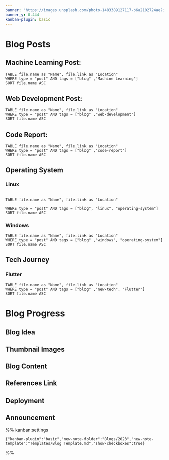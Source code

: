 ```yaml
---
banner: "https://images.unsplash.com/photo-1483389127117-b6a2102724ae?ixlib=rb-4.0.3&ixid=M3wxMjA3fDB8MHxwaG90by1wYWdlfHx8fGVufDB8fHx8fA%3D%3D&auto=format&fit=crop&w=1074&q=80"
banner_y: 0.444
kanban-plugin: basic
---
```



# Blog Posts

## Machine Learning Post:

```dataview
TABLE file.name as "Name", file.link as "Location"
WHERE type = "post" AND tags = ["blog" ,"Machine Learning"]
SORT file.name ASC
```

## Web Development Post: 

```dataview
TABLE file.name as "Name", file.link as "Location"
WHERE type = "post" AND tags = ["blog" ,"web-development"]
SORT file.name ASC

```

## Code Report: 
```dataview
TABLE file.name as "Name", file.link as "Location"
WHERE type = "post" AND tags = ["blog" ,"code-report"]
SORT file.name ASC

```



## Operating System 

### Linux

```dataview

TABLE file.name as "Name", file.link as "Location"

WHERE type = "post" AND tags = ["blog", "linux", "operating-system"] 
SORT file.name ASC

```

### Windows 
```dataview
TABLE file.name as "Name", file.link as "Location"
WHERE type = "post" AND tags = ["blog" ,"windows", "operating-system"] 
SORT file.name ASC

```



## Tech Journey

### Flutter
```dataview
TABLE file.name as "Name", file.link as "Location"
WHERE type = "post" AND tags = ["blog" ,"new-tech", "Flutter"] 
SORT file.name ASC

```



# Blog Progress


## Blog Idea



## Thumbnail Images



## Blog Content



## References Link



## Deployment



## Announcement





%% kanban:settings
```
{"kanban-plugin":"basic","new-note-folder":"Blogs/2023","new-note-template":"Templates/Blog Template.md","show-checkboxes":true}
```
%%